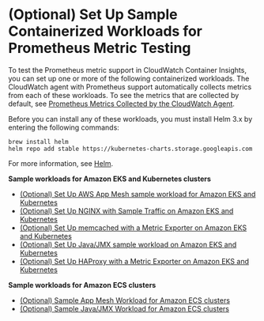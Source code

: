 # \(Optional\) Set Up Sample Containerized Workloads for Prometheus Metric Testing<a name="ContainerInsights-Prometheus-Sample-Workloads"></a>

To test the Prometheus metric support in CloudWatch Container Insights, you can set up one or more of the following containerized workloads\. The CloudWatch agent with Prometheus support automatically collects metrics from each of these workloads\. To see the metrics that are collected by default, see [Prometheus Metrics Collected by the CloudWatch Agent](ContainerInsights-Prometheus-metrics.md)\.

Before you can install any of these workloads, you must install Helm 3\.x by entering the following commands:

```
brew install helm
helm repo add stable https://kubernetes-charts.storage.googleapis.com
```

For more information, see [Helm](https://helm.sh)\.

**Sample workloads for Amazon EKS and Kubernetes clusters**
+ [\(Optional\) Set Up AWS App Mesh sample workload for Amazon EKS and Kubernetes](ContainerInsights-Prometheus-Sample-Workloads-appmesh.md)
+ [\(Optional\) Set Up NGINX with Sample Traffic on Amazon EKS and Kubernetes](ContainerInsights-Prometheus-Sample-Workloads-nginx.md)
+ [\(Optional\) Set Up memcached with a Metric Exporter on Amazon EKS and Kubernetes](ContainerInsights-Prometheus-Sample-Workloads-memcached.md)
+ [\(Optional\) Set Up Java/JMX sample workload on Amazon EKS and Kubernetes](ContainerInsights-Prometheus-Sample-Workloads-javajmx.md)
+ [\(Optional\) Set Up HAProxy with a Metric Exporter on Amazon EKS and Kubernetes](ContainerInsights-Prometheus-Sample-Workloads-haproxy.md)

**Sample workloads for Amazon ECS clusters**
+ [\(Optional\) Sample App Mesh Workload for Amazon ECS clusters](ContainerInsights-Prometheus-Sample-Workloads-ECS-appmesh.md)
+ [\(Optional\) Sample Java/JMX Workload for Amazon ECS clusters](ContainerInsights-Prometheus-Sample-Workloads-ECS-javajmx.md)